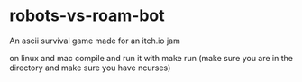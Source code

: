 # robots-vs-roam-bot
An ascii survival game made for an itch.io jam

on linux and mac compile and run it with make run (make sure you are in the directory and make sure you have ncurses)
